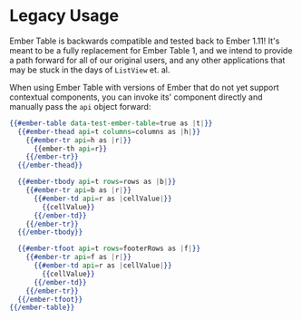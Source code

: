 # Legacy Usage

Ember Table is backwards compatible and tested back to Ember 1.11! It's meant to
be a fully replacement for Ember Table 1, and we intend to provide a path
forward for all of our original users, and any other applications that may be
stuck in the days of `ListView` et. al.

When using Ember Table with versions of Ember that do not yet support contextual
components, you can invoke its' component directly and manually pass the `api`
object forward:

```hbs
{{#ember-table data-test-ember-table=true as |t|}}
  {{#ember-thead api=t columns=columns as |h|}}
    {{#ember-tr api=h as |r|}}
      {{ember-th api=r}}
    {{/ember-tr}}
  {{/ember-thead}}

  {{#ember-tbody api=t rows=rows as |b|}}
    {{#ember-tr api=b as |r|}}
      {{#ember-td api=r as |cellValue|}}
        {{cellValue}}
      {{/ember-td}}
    {{/ember-tr}}
  {{/ember-tbody}}

  {{#ember-tfoot api=t rows=footerRows as |f|}}
    {{#ember-tr api=f as |r|}}
      {{#ember-td api=r as |cellValue|}}
        {{cellValue}}
      {{/ember-td}}
    {{/ember-tr}}
  {{/ember-tfoot}}
{{/ember-table}}
```
